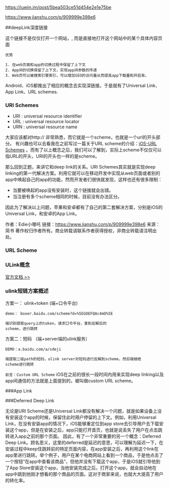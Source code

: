 https://juejin.im/post/5bea503ce51d454e2e1e75be



https://www.jianshu.com/p/909999e398e6



##deepLink深度链接

这个链接不是仅仅打开一个网站，, 而是直接地打开这个网站中的某个具体内容页面

`优势`

	1. 在web页面和app的切换过程中保留了上下文
	2. App间的切换保留了上下文，实现app间参数的传递
	3. Web页可以被搜索引擎索引，可以增加SEO的访问量从而提高app下载量和开启率。

Android、iOS都推出了相应的概念去实现深链接。于是就有了Universal Link、App Link、URL schemes.



### URI Schemes

- URI : universal resource identifier
- URL : universal resource locator
- URN : universal resource name

大家应该都对http:// 非常熟悉，而它就是一个scheme，也就是一个url的开头部分。
 有兴趣也可以去看我在之前写过一篇关于URL scheme的介绍：[iOS-URL Schemes](https://www.jianshu.com/p/2c1f1735fe38) 。而有了以上概念之后，我们可以了解到，实际上scheme不仅仅可以指URL的开头，URI的开头也一样的是scheme。

那么回到正题，来讲它和deep link的关系。URI Schemes其实就是实现deep linking的第一代解决方案。利用它就可以在移动开发中实现从web页面或者别的app中唤起自己的app的功能，然而开发者们很快就发现，这样也还有很多限制：

- 当要被唤起的app没有安装时，这个链接就会出错。
- 当注册有多个scheme相同的时候，目前没有办法区分。

因此为了解决以上问题，苹果和安卓都有了自己的第二套解决方案，分别是iOS的Universal Link，和安卓的App Link。



作者：Edie小哪吒
链接：https://www.jianshu.com/p/909999e398e6
来源：简书
著作权归作者所有。商业转载请联系作者获得授权，非商业转载请注明出处。

### URL  Scheme

### ULink概念

[官方文档 >>](https://developer.apple.com/library/archive/documentation/General/Conceptual/AppSearch/UniversalLinks.html)

### ulink短链方案概述
方案一： ulink+token (端+口令平台)

    demo： boxer.baidu.com/scheme?d=%5EGOEFQAc4mO%5E
    
    端识别提取query上的token，请求口令平台，拿到反解后的
    scheme，进行跳转

方案二：短码 （端+server端的ulink服务）

    DEMO：a.baidu.com/a/sdeji 
    
    端提取二级path的短码，ulink server对短码进行反解到scheme，然后端根绝
    scheme进行跳转    


`前言：Custom URL Scheme`
iOS在之前的很长一段时间内用来实现deep linking以及app间通信的方法就是上面提到的，被叫做custom URL scheme。

###App Link

###Deferred Deep Link

无论是URI Scheme还是Universal Link都没有解决一个问题，就是如果设备上没有安装这个app的时候，保留住此时用户停留的上下文。例如，利用Universal Link，在没有安装app的情况下，iOS能够重定位到app store去引导用户去下载安装这个app，但是在安装之后，app只能打开首页，也就是说丢失了用户在点击跳转进入app之前的那个页面。
 因此，有了一个非常重要的另一个概念：Deferred Deep Link。顾名思义，这里的deferred是延迟的意思，可以理解为延迟一下，在安装过程中keep住跳转前的特定页面内容，在app安装之后，再利用这个link在app里进行跳转。举个例子，用户在某个电商网站上看到一个商品，于是他点击了一个按钮“在app中查看该商品”，但他并没有下载这个app，于是iOS就引导他到了App Store安装这个app，当他安装完成之后，打开这个app，就会自动地在app中跳到他刚才想看的那个商品的页面。这对于商家来说，也就大大提高了用户的转化率。

